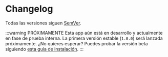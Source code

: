 # Changelog

Todas las versiones siguen [SemVer](https://semver.org/lang/es/).

:::warning PRÓXIMAMENTE
Esta app aún está en desarrollo y actualmente en fase de prueba interna. La primera versión estable (`1.0.0`) será lanzada próximamente. ¿No quieres esperar? Puedes probar la versión beta siguiendo [esta guía de instalación](/guia/beta.md).
:::

<!-- ## v1.0.0 <Badge type="info" text="yyyy-MM-dd" /> <Badge type="tip" text="Última" /> -->
